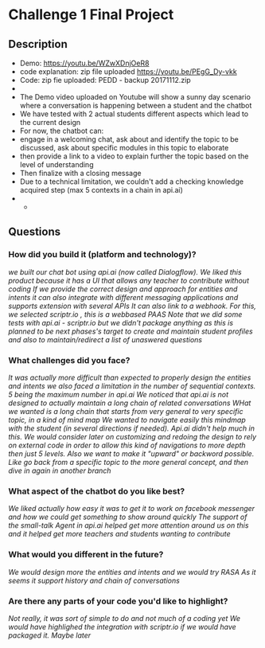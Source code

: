 # Challenge 1 Final Project

## Description

* Demo: https://youtu.be/WZwXDnjOeR8
* code explanation: zip file uploaded https://youtu.be/PEgG_Dy-vkk
* Code: zip fie uploaded: PEDD - backup 20171112.zip
* 
* The Demo video uploaded on Youtube will show a sunny day scenario where a conversation is happening between a student and the chatbot
* We have tested with 2 actual students different aspects which lead to the current design
* For now, the chatbot can:
* engage in a welcoming chat, ask about and identify the topic to be discussed, ask about specific modules in this topic to elaborate
* then provide a link to a video to explain further the topic based on the level of understanding
* Then finalize with a closing message
* Due to a technical limitation, we couldn't add a checking knowledge acquired step (max 5 contexts in a chain in api.ai)  
* *

## Questions

### How did you build it (platform and technology)?

*we built our chat bot using api.ai (now called Dialogflow). 
We liked this product because it has a UI that allows any teacher to contribute without coding
If we provide the correct design and approach for entities and intents
it can also integrate with different messaging applications and supports extension with several APIs
It can also link to a webhook. For this, we selected scriptr.io , this is a webbased PAAS
Note that we did some tests with api.ai - scriptr.io 
but we didn't package anything as this is planned to be next phases's target to create and maintain student profiles
and also to maintain/redirect a list of unaswered questions*

### What challenges did you face?

*It was actually more difficult than expected to properly design the entities and intents
we also faced a limitation in the number of sequential contexts. 5 being the maximum number in api.ai
We noticed that api.ai is not designed to actually maintain a long chain of related conversations
WHat we wanted is a long chain that starts from very general to very specific topic, in a kind of mind map
We wanted to navigate easily this mindmap with the student (in several directions if needed).
Api.ai didn't help much in this. We would consider later on customizing and redoing the design to rely on external code
in order to allow this kind of navigations to more depth then just 5 levels. Also we want to make it "upward" or backword possible. 
Like go back from a specific topic to the more general concept, and then dive in again in another branch*

### What aspect of the chatbot do you like best? 

*We liked actually how easy it was to get it to work on facebook messenger and how we could get something to show around quickly
The support of the small-talk Agent in api.ai helped get more attention around us on this 
and it helped get more teachers and students wanting to contribute*

### What would you different in the future? 

*We would design more the entities and intents and we would try RASA
As it seems it support history and chain of conversations*

### Are there any parts of your code you'd like to highlight?

*Not really, it was sort of simple to do and not much of a coding yet
We would have highlighed the integration with scriptr.io if we would have packaged it. Maybe later*
